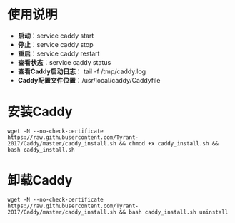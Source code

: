 # 使用说明
- **启动**：service caddy start
- **停止**：service caddy stop
- **重启**：service caddy restart
- **查看状态**：service caddy status
- **查看Caddy启动日志**： tail -f /tmp/caddy.log
- **Caddy配置文件位置**：/usr/local/caddy/Caddyfile

# 安装Caddy
```shell
wget -N --no-check-certificate https://raw.githubusercontent.com/Tyrant-2017/Caddy/master/caddy_install.sh && chmod +x caddy_install.sh && bash caddy_install.sh
```

# 卸载Caddy
```shell
wget -N --no-check-certificate https://raw.githubusercontent.com/Tyrant-2017/Caddy/master/caddy_install.sh && bash caddy_install.sh uninstall
```

